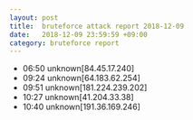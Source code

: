 ```yaml
---
layout: post
title:  bruteforce attack report 2018-12-09
date:   2018-12-09 23:59:59 +09:00
category: bruteforce report
---
```


* 06:50 unknown[84.45.17.240]
* 09:24 unknown[64.183.62.254]
* 09:51 unknown[181.224.239.202]
* 10:27 unknown[41.204.33.38]
* 10:40 unknown[191.36.169.246]
